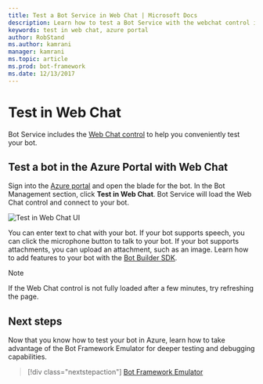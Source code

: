 ```yaml
---
title: Test a Bot Service in Web Chat | Microsoft Docs
description: Learn how to test a Bot Service with the webchat control in the Azure portal. 
keywords: test in web chat, azure portal
author: RobStand
ms.author: kamrani
manager: kamrani
ms.topic: article
ms.prod: bot-framework
ms.date: 12/13/2017
---
```

# Test in Web Chat
Bot Service includes the [Web Chat control](bot-service-channel-connect-webchat.md) to help you conveniently test your bot. 

## Test a bot in the Azure Portal with Web Chat
Sign into the [Azure portal](https://portal.azure.com) and open the blade for the bot. In the Bot Management section, click **Test in Web Chat**. Bot Service will load the Web Chat control and connect to your bot.

![Test in Web Chat UI](~/media/test-in-webchat/test-in-webchat.png)

You can enter text to chat with your bot. If your bot supports speech, you can click the microphone button to talk to your bot. If your bot supports attachments, you can upload an attachment, such as an image. Learn how to add features to your bot with the [Bot Builder SDK](bot-builder-overview-getstarted.md).

> [!NOTE]
> If the Web Chat control is not fully loaded after a few minutes, try refreshing the page.

## Next steps
Now that you know how to test your bot in Azure, learn how to take advantage of the Bot Framework Emulator for deeper testing and debugging capabilities.

> [!div class="nextstepaction"]
> [Bot Framework Emulator](bot-service-debug-emulator.md)